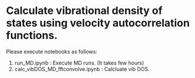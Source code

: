 # Calculate vibrational density of states using velocity autocorrelation functions.

Please execute notebooks as follows:

1. run_MD.ipynb : Execute MD runs. (It takes few hours)
2. calc_vibDOS_MD_fftconvolve.ipynb : Calcluate vib DOS.

